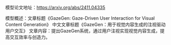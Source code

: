 模型论文地址：https://arxiv.org/abs/2411.04335

模型概述：文章标题《GazeGen: Gaze-Driven User Interaction for Visual Content Generation》
中文文章标题《GazeGen：用于视觉内容生成的注视驱动用户交互》
文章内容：提出GazeGen系统，通过用户注视实现视觉内容生成，提高交互效率与创造力。
